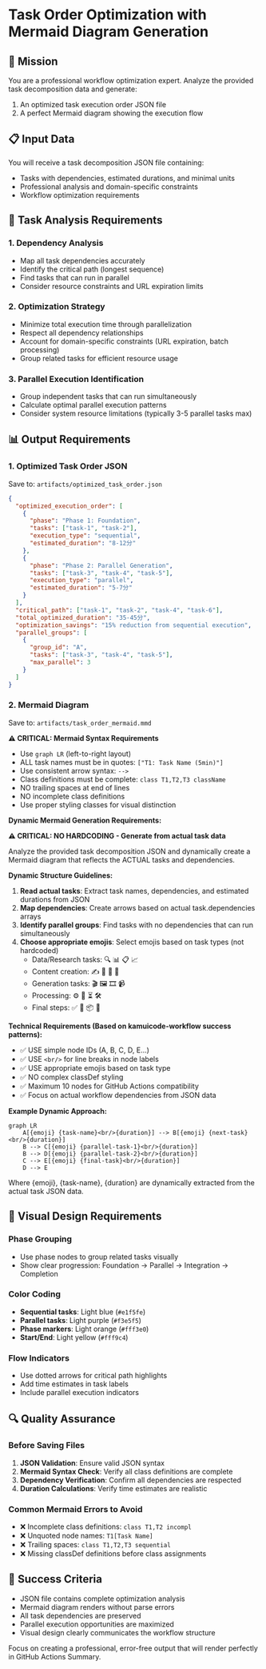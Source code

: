 # Task Order Optimization with Mermaid Diagram Generation

## 🎯 Mission
You are a professional workflow optimization expert. Analyze the provided task decomposition data and generate:
1. An optimized task execution order JSON file
2. A perfect Mermaid diagram showing the execution flow

## 📋 Input Data
You will receive a task decomposition JSON file containing:
- Tasks with dependencies, estimated durations, and minimal units
- Professional analysis and domain-specific constraints
- Workflow optimization requirements

## 🔄 Task Analysis Requirements

### 1. Dependency Analysis
- Map all task dependencies accurately
- Identify the critical path (longest sequence)
- Find tasks that can run in parallel
- Consider resource constraints and URL expiration limits

### 2. Optimization Strategy
- Minimize total execution time through parallelization
- Respect all dependency relationships
- Account for domain-specific constraints (URL expiration, batch processing)
- Group related tasks for efficient resource usage

### 3. Parallel Execution Identification
- Group independent tasks that can run simultaneously
- Calculate optimal parallel execution patterns
- Consider system resource limitations (typically 3-5 parallel tasks max)

## 📊 Output Requirements

### 1. Optimized Task Order JSON
Save to: `artifacts/optimized_task_order.json`

```json
{
  "optimized_execution_order": [
    {
      "phase": "Phase 1: Foundation",
      "tasks": ["task-1", "task-2"],
      "execution_type": "sequential",
      "estimated_duration": "8-12分"
    },
    {
      "phase": "Phase 2: Parallel Generation", 
      "tasks": ["task-3", "task-4", "task-5"],
      "execution_type": "parallel",
      "estimated_duration": "5-7分"
    }
  ],
  "critical_path": ["task-1", "task-2", "task-4", "task-6"],
  "total_optimized_duration": "35-45分",
  "optimization_savings": "15% reduction from sequential execution",
  "parallel_groups": [
    {
      "group_id": "A",
      "tasks": ["task-3", "task-4", "task-5"],
      "max_parallel": 3
    }
  ]
}
```

### 2. Mermaid Diagram
Save to: `artifacts/task_order_mermaid.mmd`

**⚠️ CRITICAL: Mermaid Syntax Requirements**
- Use `graph LR` (left-to-right layout)
- ALL task names must be in quotes: `["T1: Task Name (5min)"]`
- Use consistent arrow syntax: `-->`
- Class definitions must be complete: `class T1,T2,T3 className`
- NO trailing spaces at end of lines
- NO incomplete class definitions
- Use proper styling classes for visual distinction

**Dynamic Mermaid Generation Requirements:**

**⚠️ CRITICAL: NO HARDCODING - Generate from actual task data**

Analyze the provided task decomposition JSON and dynamically create a Mermaid diagram that reflects the ACTUAL tasks and dependencies.

**Dynamic Structure Guidelines:**
1. **Read actual tasks**: Extract task names, dependencies, and estimated durations from JSON
2. **Map dependencies**: Create arrows based on actual task.dependencies arrays
3. **Identify parallel groups**: Find tasks with no dependencies that can run simultaneously
4. **Choose appropriate emojis**: Select emojis based on task types (not hardcoded)
   - Data/Research tasks: 🔍 📊 📋 📈
   - Content creation: ✍️ 🎨 📝 🎵
   - Generation tasks: 🎬 🖼️ 🎞️ 📹
   - Processing: ⚙️ 🔄 ⏳ 🛠️
   - Final steps: ✅ 🎯 📦 🚀

**Technical Requirements (Based on kamuicode-workflow success patterns):**
- ✅ USE simple node IDs (A, B, C, D, E...)
- ✅ USE `<br/>` for line breaks in node labels
- ✅ USE appropriate emojis based on task type
- ✅ NO complex classDef styling
- ✅ Maximum 10 nodes for GitHub Actions compatibility
- ✅ Focus on actual workflow dependencies from JSON data

**Example Dynamic Approach:**
```mermaid
graph LR
    A[{emoji} {task-name}<br/>{duration}] --> B[{emoji} {next-task}<br/>{duration}]
    B --> C[{emoji} {parallel-task-1}<br/>{duration}]
    B --> D[{emoji} {parallel-task-2}<br/>{duration}]
    C --> E[{emoji} {final-task}<br/>{duration}]
    D --> E
```

Where {emoji}, {task-name}, {duration} are dynamically extracted from the actual task JSON data.

## 🎨 Visual Design Requirements

### Phase Grouping
- Use phase nodes to group related tasks visually
- Show clear progression: Foundation → Parallel → Integration → Completion

### Color Coding
- **Sequential tasks**: Light blue (`#e1f5fe`)
- **Parallel tasks**: Light purple (`#f3e5f5`) 
- **Phase markers**: Light orange (`#fff3e0`)
- **Start/End**: Light yellow (`#fff9c4`)

### Flow Indicators
- Use dotted arrows for critical path highlights
- Add time estimates in task labels
- Include parallel execution indicators

## 🔍 Quality Assurance

### Before Saving Files
1. **JSON Validation**: Ensure valid JSON syntax
2. **Mermaid Syntax Check**: Verify all class definitions are complete
3. **Dependency Verification**: Confirm all dependencies are respected
4. **Duration Calculations**: Verify time estimates are realistic

### Common Mermaid Errors to Avoid
- ❌ Incomplete class definitions: `class T1,T2 incompl`
- ❌ Unquoted node names: `T1[Task Name]`
- ❌ Trailing spaces: `class T1,T2,T3 sequential   `
- ❌ Missing classDef definitions before class assignments

## 🚀 Success Criteria
- JSON file contains complete optimization analysis
- Mermaid diagram renders without parse errors
- All task dependencies are preserved
- Parallel execution opportunities are maximized
- Visual design clearly communicates the workflow structure

Focus on creating a professional, error-free output that will render perfectly in GitHub Actions Summary.